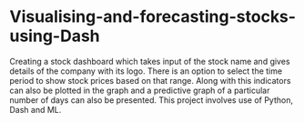 # Visualising-and-forecasting-stocks-using-Dash
Creating a stock dashboard which takes input of the stock name and gives details of the company with its logo. There is an option to select the time period to show stock prices based on that range. Along with this indicators can also be plotted in the graph and a predictive graph of a particular number of days can also be presented.
This project involves use of Python, Dash and ML.

